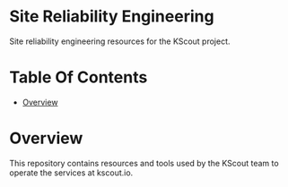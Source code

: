 # Site Reliability Engineering
Site reliability engineering resources for the KScout project.

# Table Of Contents
- [Overview](#overview)

# Overview
This repository contains resources and tools used by the KScout team to operate 
the services at kscout.io.
